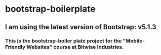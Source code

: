 # bootstrap-boilerplate
## I am using the latest version of Bootstrap: v5.1.3
### This is the bootstrap-boiler plate project for the "Mobile-Friendly Websites" course at Bitwise Industries. 

